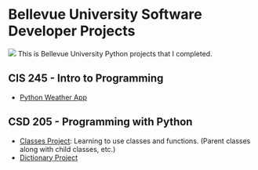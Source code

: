 # Bellevue University Software Developer Projects
![](https://ianspresney.com/assets/img/bellevue.jpg)
This is Bellevue University Python projects that I completed.

## CIS 245 - Intro to Programming
- [Python Weather App](https://github.com/ItsSpres/Python-Weather-App)

## CSD 205 - Programming with Python
- [Classes Project](https://github.com/ItsSpres/My_University_Projects_BU/blob/main/CSD205%20Python/BankAccountProject/BankAccount.py): Learning to use classes and functions. (Parent classes along with child classes, etc.)
- [Dictionary Project](https://github.com/ItsSpres/My_University_Projects_BU/blob/main/CSD205%20Python/DictionaryProject/ispresney-pythonDict.py)
